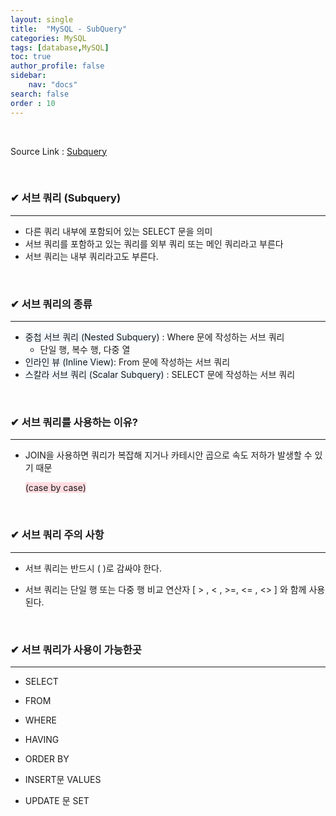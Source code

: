 ```yaml
---
layout: single
title:  "MySQL - SubQuery"
categories: MySQL
tags: [database,MySQL]
toc: true
author_profile: false
sidebar:
    nav: "docs"
search: false
order : 10
---
```


<br>

Source Link : [Subquery](https://github.com/Jaehwany/Database/blob/036dc94a641e1156a4abbb18f3fbbba3a5cc7168/3.%20Subquery)

<br>

### ✔ 서브 쿼리 (Subquery) 

------------------------------------------------------------------

- 다른 쿼리 내부에 포함되어 있는 SELECT 문을 의미
- 서브 쿼리를 포함하고 있는 쿼리를 외부 쿼리 또는 메인 쿼리라고 부른다
- 서브 쿼리는 내부 쿼리라고도 부른다.

<br>

### ✔ 서브 쿼리의 종류

------------------------------------------------------------------

- <span style ="background-color:#f1f8ff">중첩 서브 쿼리 (Nested Subquery)</span> : Where 문에 작성하는 서브 쿼리
  - 단일 행, 복수 행, 다중 열
- <span style ="background-color:#f1f8ff">인라인 뷰 (Inline View)</span>: From 문에 작성하는 서브 쿼리
- <span style ="background-color:#f1f8ff">스칼라 서브 쿼리 (Scalar Subquery)</span> : SELECT 문에 작성하는 서브 쿼리

<br>

### ✔ 서브 쿼리를 사용하는 이유?

------------------------------------------------------------------

- JOIN을 사용하면 쿼리가 복잡해 지거나 카테시안 곱으로 속도 저하가 발생할 수 있기 때문

  <span style="background-color:#ffdce0">(case by case) </span>

<br>

### ✔ 서브 쿼리 주의 사항

------------------------------------------------------------------

- 서브 쿼리는 반드시 ( )로 감싸야 한다.

- 서브 쿼리는 단일 행 또는 다중 행 비교 연산자 [ > , < , >=, <= , <> ] 와 함께 사용된다.

  <br>

### ✔ 서브 쿼리가 사용이 가능한곳

------------------------------------------------------------------

- SELECT

- FROM

- WHERE

- HAVING

- ORDER BY

- INSERT문 VALUES

- UPDATE 문 SET


